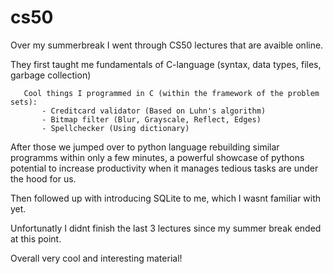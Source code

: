 # cs50

 Over my summerbreak I went through CS50 lectures that are avaible online.

   They first taught me fundamentals of C-language (syntax, data types, files, garbage collection)
   
       Cool things I programmed in C (within the framework of the problem sets): 
           - Creditcard validator (Based on Luhn's algorithm)
           - Bitmap filter (Blur, Grayscale, Reflect, Edges)
           - Spellchecker (Using dictionary)
   
   After those we jumped over to python language rebuilding similar programms within only a few minutes, 
   a powerful showcase of pythons potential to increase productivity when it manages tedious tasks are under the hood for us.

   Then followed up with introducing SQLite to me, which I wasnt familiar with yet.
   
   Unfortunatly I didnt finish the last 3 lectures since my summer break ended at this point.
   
   Overall very cool and interesting material!
